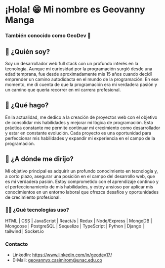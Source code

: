 <!-- Encabezado -->
# ¡Hola! 😁 Mi nombre es Geovanny Manga
### También conocido como GeoDev 👀

<!-- Sección de presentación -->
## 💭 ¿Quién soy?
Soy un desarrollador web full stack con un profundo interés en la tecnología. Aunque mi curiosidad por la programación surgió desde una edad temprana, fue desde aproximadamente mis 15 años cuando decidí emprender un camino autodidacta en el mundo de la programación. En ese momento, me di cuenta de que la programación era mi verdadera pasión y un camino que quería recorrer en mi carrera profesional.

<!-- Sección de proyectos -->
## 🤺 ¿Qué hago?
En la actualidad, me dedico a la creación de proyectos web con el objetivo de consolidar mis habilidades y mejorar mi lógica de programación. Esta práctica constante me permite continuar mi crecimiento como desarrollador y estar en constante evolución. Cada proyecto es una oportunidad para perfeccionar mis habilidades y expandir mi experiencia en el campo de la programación.

<!-- Sección de objetivos -->
## 🚀 ¿A dónde me dirijo?
Mi objetivo principal es adquirir un profundo conocimiento en tecnología y, a corto plazo, asegurar una posición en el campo del desarrollo web, que es mi verdadera pasión. Estoy comprometido con el aprendizaje continuo y el perfeccionamiento de mis habilidades, y estoy ansioso por aplicar mis conocimientos en un entorno laboral que ofrezca desafíos y oportunidades de crecimiento profesional.

<!-- Sección de tecnologías -->
### 🧑‍💻 ¿Qué tecnologías uso?
HTML | CSS | JavaScript | ReactJs | Redux | Node/Express | MongoDB | Mongoose | PostgreSQL | Sequelize | TypeScript | Python | Django | tailwind | Socket.io

<!-- Sección de contacto -->
### Contacto
- LinkedIn: https://www.linkedin.com/in/geodev17/
- E-Mail: geovannyx.casimirom@unac.edu.co
